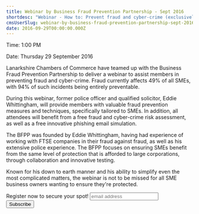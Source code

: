 ```yaml
---
title: Webinar by Business Fraud Prevention Partnership - Sept 2016
shortdesc: "Webinar - How to: Prevent fraud and cyber-crime (exclusively for Lanarkshire Chamber Members)"
cmsUserSlug: webinar-by-business-fraud-prevention-partnership-sept-2016
date: 2016-09-29T00:00:00.000Z
---
```


Time: 1:00 PM

Date: Thursday 29 September 2016

Lanarkshire Chambers of Commerce have teamed up with the Business Fraud Prevention Partnership to deliver a webinar to assist members in preventing fraud and cyber-crime. Fraud currently affects 49% of all SMEs, with 94% of such incidents being entirely preventable.

During this webinar, former police officer and qualified solicitor, Eddie Whittingham, will provide members with valuable fraud prevention measures and techniques, specifically tailored to SMEs. In addition, all attendees will benefit from a free fraud and cyber-crime risk assessment, as well as a free innovative phishing email simulation.

The BFPP was founded by Eddie Whittingham, having had experience of working with FTSE companies in their fraud against fraud, as well as his extensive police experience. The BFPP focuses on ensuring SMEs benefit from the same level of protection that is afforded to large corporations, through collaboration and innovative testing.

Known for his down to earth manner and his ability to simplify even the most complicated matters, the webinar is not to be missed for all SME business owners wanting to ensure they're protected.

<div id="mc_embed_signup events">
    <form action=
    "//thebfpp.us13.list-manage.com/subscribe/post?u=c0cf00f444bef656c188f1481&amp;id=d8b8b0f763"
    class="validate" id="mc-embedded-subscribe-form" method="post" name=
    "mc-embedded-subscribe-form" novalidate="" target="_blank">
        <div id="mc_embed_signup_scroll">
            <label for="mce-EMAIL">Register now to secure your spot!</label>
            <input class="email" id="mce-EMAIL" name="EMAIL" placeholder=
            "email address" required="" type="email" value=""> 
            <!-- real people should not fill this in and expect good things - do not remove this or risk form bot signups-->
            <div aria-hidden="true" style="position: absolute; left: -5000px;">
                <input name="b_c0cf00f444bef656c188f1481_d8b8b0f763" tabindex=
                "-1" type="text" value="">
            </div>
            <div class="clear">
                <input class="button" id="mc-embedded-subscribe" name=
                "subscribe" type="submit" value="Subscribe">
            </div>
        </div>
    </form>
</div>
